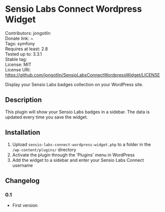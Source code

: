 # Sensio Labs Connect Wordpress Widget 
Contributors: jongotlin  
Donate link: ~  
Tags: symfony  
Requires at least: 2.8  
Tested up to: 3.3.1  
Stable tag:  
License: MIT  
License URI: https://github.com/jongotlin/SensioLabsConnectWordpressWidget/LICENSE 

Display your Sensio Labs badges collection on your WordPress site. 

## Description 
This plugin will show your Sensio Labs badges in a sidebar. The data is updated every time you save the widget. 

## Installation 
1. Upload `sensio-labs-connect-wordpress-widget.php` to a folder in the `/wp-content/plugins/` directory
1. Activate the plugin through the 'Plugins' menu in WordPress
1. Add the widget to a sidebar and enter your Sensio Labs Connect username

## Changelog

### 0.1
* First version